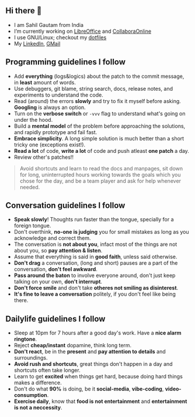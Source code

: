 ## Hi there 👋

- I am Sahil Gautam from India
- I’m currently working on [LibreOffice] and [CollaboraOnline]
- I use GNU/Linux; checkout my [dotfiles]
- My [LinkedIn], [GMail]

[dotfiles]: https://github.com/printfdebugging/dotfiles
[LibreOffice]: https://gerrit.libreoffice.org/q/owner:sahil.gautam.extern@allotropia.de
[CollaboraOnline]: https://collaboraonline.github.io/
[LinkedIn]: https://linkedin.com/in/printfdebugging
[Github]: https://github.com/printfdebugging
[GMail]: mailto:printfdebugging@gmail.com

## Programming guidelines I follow

- Add **everything** (logs&logics) about the patch to the commit message, in **least** amount of words.
- Use debuggers, git blame, string search, docs, release notes, and experiments to understand the code.
- Read (around) the errors **slowly** and try to fix it myself before asking. **Googling** is always an option.
- Turn on the **verbose switch** or `-vvv` flag to understand what's going on under the hood.
- Build a **mental model** of the problem before approaching the solutions, and rapidly prototype and fail fast.
- **Embrace simplicity**. A long simple solution is much better than a short tricky one (exceptions exist!).
- **Read a lot** of code, **write a lot** of code and push atleast **one patch** a day.
- Review other's patches!!

> Avoid shortcuts and learn to read the docs and manpages, sit down for long,
> uninterrupted hours working towards the goals which you chose for the day, 
> and be a team player and ask for help whenever needed.

## Conversation guidelines I follow

- **Speak slowly**! Thoughts run faster than the tongue, specially for a foreign tongue.
- Don't overthink, **no-one is judging** you for small mistakes as long as you acknowledge and correct them.
- The conversation is **not about you**, infact most of the things are not about you, so **pay attention & listen**.
- Assume that everything is said in **good faith**, unless said otherwise.
- **Don't drag** a conversation, (long and short) pauses are a part of the conversation, **don't feel awkward**.
- **Pass around the baton** to involve everyone around, don't just keep talking on your own, **don't interrupt**.
- **Don't force smile** and don't take **otheres not smiling as disinterest**.
- **It's fine to leave a conversation** politely, if you don't feel like being there.

## Dailylife guidelines I follow

- Sleep at 10pm for 7 hours after a good day's work. Have a **nice alarm ringtone**.
- Reject **cheap/instant** dopamine, think long term.
- **Don't react**, be in the **present** and **pay attention to details** and surroundings. 
- **Avoid rush and shortcuts**, great things don't happen in a day and shortcuts often take longer.
- Learn to get **excited** when things get hard, because doing hard things makes a difference.
- Don't do what **90%** is doing, be it **social-media**, **vibe-coding**, **video-consumption**.
- **Exercise daily**, know that **food is not entertainment** and **entertainment is not a neccessity**.

